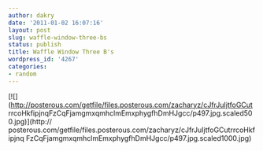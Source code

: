 ```yaml
---
author: dakry
date: '2011-01-02 16:07:16'
layout: post
slug: waffle-window-three-bs
status: publish
title: Waffle Window Three B's
wordpress_id: '4267'
categories:
- random
---
```


[![](http://posterous.com/getfile/files.posterous.com/zacharyz/cJfrJuIjtfoGCut
rrcoHkfipjnqFzCqFjamgmxqmhclmEmxphygfhDmHJgcc/p497.jpg.scaled500.jpg)](http://
posterous.com/getfile/files.posterous.com/zacharyz/cJfrJuIjtfoGCutrrcoHkfipjnq
FzCqFjamgmxqmhclmEmxphygfhDmHJgcc/p497.jpg.scaled1000.jpg)

